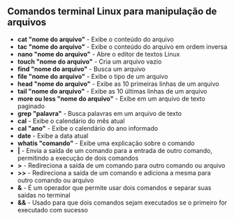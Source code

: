 ## Comandos terminal Linux para manipulação de arquivos

- **cat "nome do arquivo"** - Exibe o conteúdo do arquivo
- **tac "nome do arquivo"** - Exibe o conteúdo do arquivo em ordem inversa
- **nano "nome do arquivo"** - Abre o editor de textos Linux
- **touch "nome do arquivo"** - Cria um arquivo vazio
- **find "nome do arquivo"** - Busca um arquivo
- **file "nome do arquivo"** - Exibe o tipo de um arquivo
- **head "nome do arquivo"** - Exibe as 10 primeiras linhas de um arquivo
- **tail "nome do arquivo"** - Exibe as 10 últimas linhas de um arquivo
- **more ou less "nome do arquivo"** - Exibe em um arquivo de texto paginado
- **grep "palavra"** - Busca palavras em um arquivo de texto
- **cal** - Exibe o calendário do mês atual
- **cal "ano"** - Exibe o calendário do ano informado
- **date** - Exibe a data atual
- **whatis "comando"** - Exibe uma explicação sobre o comando
- **|** - Envia a saída de um comando para a entrada de outro comando, permitindo a execução de dois comandos
- **>** - Redireciona a saída de um comando para outro comando ou arquivo
- **>>** - Redireciona a saída de um comando e adiciona a mesma  para outro comando ou arquivo
- **&** - É um operador que permite usar dois comandos  e separar suas saídas no terminal
- **&&** - Usado para que dois comandos sejam executados se o primeiro for executado com sucesso